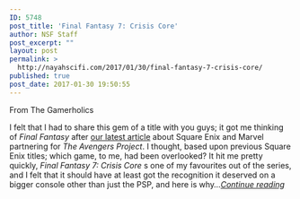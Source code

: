 ```yaml
---
ID: 5748
post_title: 'Final Fantasy 7: Crisis Core'
author: NSF Staff
post_excerpt: ""
layout: post
permalink: >
  http://nayahscifi.com/2017/01/30/final-fantasy-7-crisis-core/
published: true
post_date: 2017-01-30 19:50:55
---
```

From The Gamerholics

I felt that I had to share this gem of a title with you guys; it got me thinking of <i>Final Fantasy</i> after <a href="http://thegamerholics.com/square-enix-marvel-partnering-avengers-project/">our latest article</a> about Square Enix and Marvel partnering for <i>The Avengers Project</i>. I thought, based upon previous Square Enix titles; which game, to me, had been overlooked? It hit me pretty quickly, <i>Final Fantasy 7: Crisis Core</i> s one of my favourites out of the series, and I felt that it should have at least got the recognition it deserved on a bigger console other than just the PSP, and here is why…<em><a href="http://thegamerholics.com/retro-review-final-fantasy-7-crisis-core/">Continue reading</a></em>